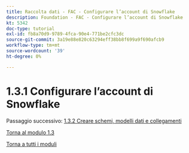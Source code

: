```yaml
---
title: Raccolta dati - FAC - Configurare l’account di Snowflake
description: Foundation - FAC - Configurare l’account di Snowflake
kt: 5342
doc-type: tutorial
exl-id: fb8a70d9-9789-4fca-90e4-771be2cfc3dc
source-git-commit: 3a19e88e820c63294eff38bb8f699a9f690afcb9
workflow-type: tm+mt
source-wordcount: '39'
ht-degree: 0%

---
```


# 1.3.1 Configurare l’account di Snowflake

Passaggio successivo: [1.3.2 Creare schemi, modelli dati e collegamenti](./ex2.md)

[Torna al modulo 1.3](./fac.md)

[Torna a tutti i moduli](../../../overview.md)
